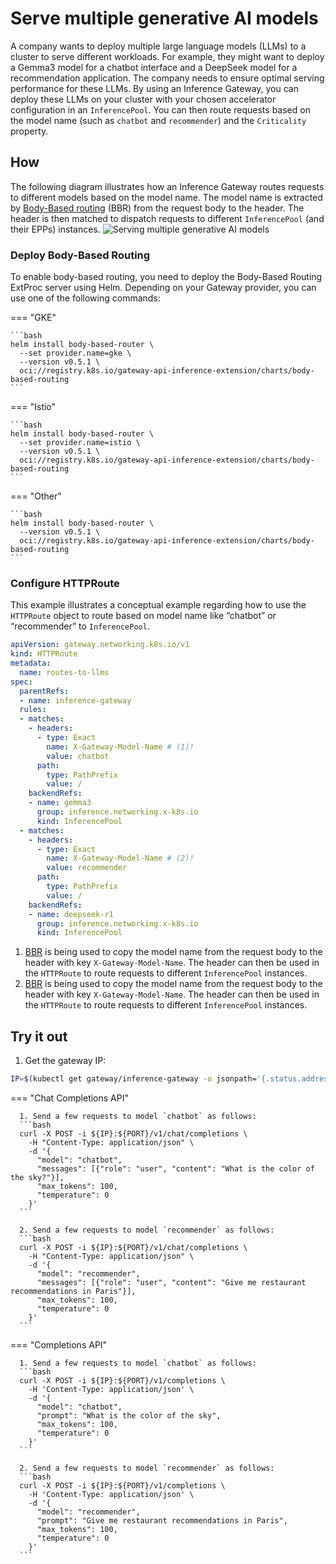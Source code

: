 # Serve multiple generative AI models

A company wants to deploy multiple large language models (LLMs) to a cluster to serve different workloads.
For example, they might want to deploy a Gemma3 model for a chatbot interface and a DeepSeek model for a recommendation application.
The company needs to ensure optimal serving performance for these LLMs.
By using an Inference Gateway, you can deploy these LLMs on your cluster with your chosen accelerator configuration in an `InferencePool`.
You can then route requests based on the model name (such as `chatbot` and `recommender`) and the `Criticality` property.

## How

The following diagram illustrates how an Inference Gateway routes requests to different models based on the model name.
The model name is extracted by [Body-Based routing](https://github.com/kubernetes-sigs/gateway-api-inference-extension/blob/main/pkg/bbr/README.md) (BBR)
 from the request body to the header. The header is then matched to dispatch
 requests to different `InferencePool` (and their EPPs) instances.
![Serving multiple generative AI models](../images/serve-mul-gen-AI-models.png)

### Deploy Body-Based Routing

To enable body-based routing, you need to deploy the Body-Based Routing ExtProc server using Helm. Depending on your Gateway provider, you can use one of the following commands:

=== "GKE"

    ```bash
    helm install body-based-router \
      --set provider.name=gke \
      --version v0.5.1 \
      oci://registry.k8s.io/gateway-api-inference-extension/charts/body-based-routing
    ```

=== "Istio"

    ```bash
    helm install body-based-router \
      --set provider.name=istio \
      --version v0.5.1 \
      oci://registry.k8s.io/gateway-api-inference-extension/charts/body-based-routing
    ```

=== "Other"

    ```bash
    helm install body-based-router \
      --version v0.5.1 \
      oci://registry.k8s.io/gateway-api-inference-extension/charts/body-based-routing
    ```

### Configure HTTPRoute

This example illustrates a conceptual example regarding how to use the `HTTPRoute` object to route based on model name like “chatbot” or “recommender” to `InferencePool`.

```yaml
apiVersion: gateway.networking.k8s.io/v1
kind: HTTPRoute
metadata:
  name: routes-to-llms
spec:
  parentRefs:
  - name: inference-gateway
  rules:
  - matches:
    - headers:
      - type: Exact
        name: X-Gateway-Model-Name # (1)!
        value: chatbot
      path:
        type: PathPrefix
        value: /
    backendRefs:
    - name: gemma3
      group: inference.networking.x-k8s.io
      kind: InferencePool
  - matches:
    - headers:
      - type: Exact
        name: X-Gateway-Model-Name # (2)!
        value: recommender
      path:
        type: PathPrefix
        value: /
    backendRefs:
    - name: deepseek-r1
      group: inference.networking.x-k8s.io
      kind: InferencePool
```

1. [BBR](https://github.com/kubernetes-sigs/gateway-api-inference-extension/blob/main/pkg/bbr/README.md) is being used to copy the model name from the request body to the header with key `X-Gateway-Model-Name`. The header can then be used in the `HTTPRoute` to route requests to different `InferencePool` instances.
2. [BBR](https://github.com/kubernetes-sigs/gateway-api-inference-extension/blob/main/pkg/bbr/README.md) is being used to copy the model name from the request body to the header with key `X-Gateway-Model-Name`. The header can then be used in the `HTTPRoute` to route requests to different `InferencePool` instances.

## Try it out

1. Get the gateway IP:
```bash
IP=$(kubectl get gateway/inference-gateway -o jsonpath='{.status.addresses[0].value}'); PORT=80
```

=== "Chat Completions API"

      1. Send a few requests to model `chatbot` as follows:
      ```bash
      curl -X POST -i ${IP}:${PORT}/v1/chat/completions \
        -H "Content-Type: application/json" \
        -d '{
          "model": "chatbot",
          "messages": [{"role": "user", "content": "What is the color of the sky?"}],
          "max_tokens": 100,
          "temperature": 0
        }'
      ```

      2. Send a few requests to model `recommender` as follows:
      ```bash
      curl -X POST -i ${IP}:${PORT}/v1/chat/completions \
        -H "Content-Type: application/json" \
        -d '{
          "model": "recommender",
          "messages": [{"role": "user", "content": "Give me restaurant recommendations in Paris"}],
          "max_tokens": 100,
          "temperature": 0
        }'
      ```

=== "Completions API"

      1. Send a few requests to model `chatbot` as follows:
      ```bash
      curl -X POST -i ${IP}:${PORT}/v1/completions \
        -H 'Content-Type: application/json' \
        -d '{
          "model": "chatbot",
          "prompt": "What is the color of the sky",
          "max_tokens": 100,
          "temperature": 0
        }'
      ```

      2. Send a few requests to model `recommender` as follows:
      ```bash
      curl -X POST -i ${IP}:${PORT}/v1/completions \
        -H 'Content-Type: application/json' \
        -d '{
          "model": "recommender",
          "prompt": "Give me restaurant recommendations in Paris",
          "max_tokens": 100,
          "temperature": 0
        }'
      ```
